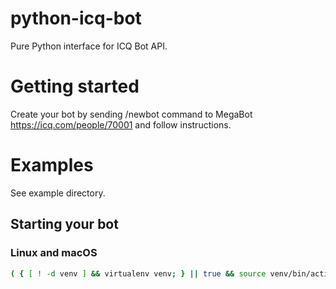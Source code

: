 # python-icq-bot

Pure Python interface for ICQ Bot API.

# Getting started

Create your bot by sending /newbot command to MegaBot https://icq.com/people/70001 and follow instructions.

# Examples

See example directory.

## Starting your bot

### Linux and macOS
```bash
( { [ ! -d venv ] && virtualenv venv; } || true && source venv/bin/activate && pip install -r requirements.txt && cd example && PYTHONPATH='..' python test_bot.py && deactivate )
```